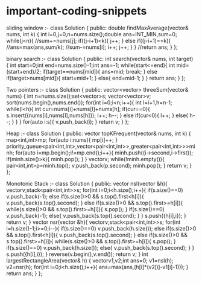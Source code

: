 # important-coding-snippets
sliding window :-
class Solution {
public:
    double findMaxAverage(vector<int>& nums, int k) {
        int i=0,j=0,n=nums.size();double ans=INT_MIN,sum=0;
        while(j<n){
            //sum+=nums[j];
            if((j-i+1)<k){
                j++;
            }
            else if((j-i+1)==k){
                //ans=max(ans,sum/k);
                //sum-=nums[i];
                i++;
                j++;
            }
        }
        //return ans;
    }
};

binary search :-
class Solution {
public:
    int search(vector<int>& nums, int target) {
        int start=0;int end=nums.size()-1;int ans=-1;
        while(start<=end){
            int mid=(start+end)/2;
            if(target==nums[mid]){
                ans=mid;
                break;
            }
            else if(target>nums[mid]){
                start=mid+1;
            }
            else{
                end=mid-1;
            }
        }
        return ans;
    }
};

Two pointers :-
class Solution {
public:
    vector<vector<int>> threeSum(vector<int>& nums) {
        int n=nums.size();set<vector<int>>s;
        vector<vector<int>>v;
        sort(nums.begin(),nums.end());
        for(int i=0;i<n;i++){
            int l=i+1,h=n-1;
            while(l<h){
                int cur=nums[i]+nums[l]+nums[h];
                if(cur==0){
                    s.insert({nums[i],nums[l],nums[h]});
                    l++;
                    h--;
                }
                else if(cur<0){
                    l++;
                }
                else{
                    h--;
                }
            }
        }
        for(auto i:s){
            v.push_back(i);
        }
        return v;
    }
};

Heap :-
class Solution {
public:
    vector<int> topKFrequent(vector<int>& nums, int k) {
        map<int,int>mp;
        for(auto i:nums){
            mp[i]++;
        }
        priority_queue<pair<int,int>,vector<pair<int,int>>,greater<pair<int,int>>>minh;
        for(auto i=mp.begin();i!=mp.end();i++){
            minh.push({i->second,i->first});
            if(minh.size()>k){
                minh.pop();
            }
        }
        vector<int>v;
        while(!minh.empty()){
            pair<int,int>p=minh.top();
            v.push_back(p.second);
            minh.pop();
        }
        return v;
    }
};

Monotonic Stack :-
class Solution {
public:
    vector<int> nsl(vector<int> &h){
        vector<int>v;stack<pair<int,int>>s;
        for(int i=0;i<h.size();i++){
            if(s.size()==0) v.push_back(-1);
            else if(s.size()>0 && s.top().first<h[i]){
                v.push_back(s.top().second);
            }
            else if(s.size()>0 && s.top().first>=h[i]){
                while(s.size()>0 && s.top().first>=h[i]){
                    s.pop();
                }
                if(s.size()==0) v.push_back(-1);
                else{
                    v.push_back(s.top().second);
                }
            }
            s.push({h[i],i});
        }
    return v;
    }
    vector<int> nsr(vector<int> &h){
        vector<int>v;stack<pair<int,int>>s;
        for(int i=h.size()-1;i>=0;i--){
            if(s.size()==0) v.push_back(h.size());
            else if(s.size()>0 && s.top().first<h[i]){
                v.push_back(s.top().second);
            }
            else if(s.size()>0 && s.top().first>=h[i]){
                while(s.size()>0 && s.top().first>=h[i]){
                    s.pop();
                }
                if(s.size()==0) v.push_back(h.size());
                else{
                    v.push_back(s.top().second);
                }
            }
            s.push({h[i],i});
        }
        reverse(v.begin(),v.end());
    return v;
    }
    int largestRectangleArea(vector<int>& h) {
        vector<int>v1,v2;int ans=0;
        v1=nsl(h);
        v2=nsr(h);
        for(int i=0;i<h.size();i++){
            ans=max(ans,(h[i]*(v2[i]-v1[i]-1)));
        }
        return ans;
    }
};

